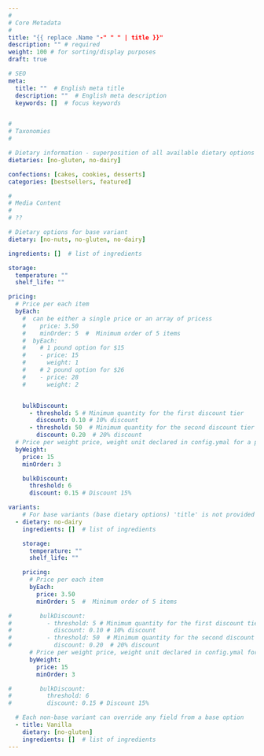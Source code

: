 ```yaml
---
#
# Core Metadata
#
title: "{{ replace .Name "-" " " | title }}"
description: "" # required
weight: 100 # for sorting/display purposes
draft: true

# SEO
meta:
  title: ""  # English meta title
  description: ""  # English meta description
  keywords: []  # focus keywords


#
# Taxonomies
#

# Dietary information - superposition of all available dietary options over all variants (including base variant)
dietaries: [no-gluten, no-dairy]

confections: [cakes, cookies, desserts]
categories: [bestsellers, featured]

#
# Media Content
#
# ??

# Dietary options for base variant
dietary: [no-nuts, no-gluten, no-dairy]

ingredients: []  # list of ingredients

storage:
  temperature: ""
  shelf_life: ""

pricing:
  # Price per each item
  byEach:
    #  can be either a single price or an array of pricess
    #    price: 3.50
    #    minOrder: 5  #  Minimum order of 5 items
    #  byEach:
    #    # 1 pound option for $15
    #    - price: 15
    #      weight: 1
    #    # 2 pound option for $26
    #    - price: 28
    #      weight: 2


    bulkDiscount:
      - threshold: 5 # Minimum quantity for the first discount tier
        discount: 0.10 # 10% discount
      - threshold: 50  # Minimum quantity for the second discount tier
        discount: 0.20  # 20% discount
  # Price per weight price, weight unit declared in config.ymal for a particular language
  byWeight:
    price: 15
    minOrder: 3

    bulkDiscount:
      threshold: 6
      discount: 0.15 # Discount 15%

variants:
    # For base variants (base dietary options) 'title' is not provided
  - dietary: no-dairy
    ingredients: []  # list of ingredients

    storage:
      temperature: ""
      shelf_life: ""

    pricing:
      # Price per each item
      byEach:
        price: 3.50
        minOrder: 5  #  Minimum order of 5 items

#        bulkDiscount:
#          - threshold: 5 # Minimum quantity for the first discount tier
#            discount: 0.10 # 10% discount
#          - threshold: 50  # Minimum quantity for the second discount tier
#            discount: 0.20  # 20% discount
      # Price per weight price, weight unit declared in config.ymal for a particular language
      byWeight:
        price: 15
        minOrder: 3

#        bulkDiscount:
#          threshold: 6
#          discount: 0.15 # Discount 15%

  # Each non-base variant can override any field from a base option
  - title: Vanilla
    dietary: [no-gluten]
    ingredients: []  # list of ingredients
---
```

